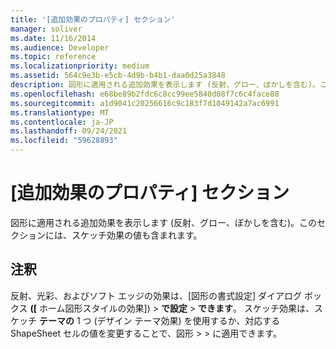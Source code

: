 ```yaml
---
title: '[追加効果のプロパティ] セクション'
manager: soliver
ms.date: 11/16/2014
ms.audience: Developer
ms.topic: reference
ms.localizationpriority: medium
ms.assetid: 564c9e3b-e5cb-4d9b-b4b1-daa0d25a3848
description: 図形に適用される追加効果を表示します (反射、グロー、ぼかしを含む)。このセクションには、スケッチ効果の値も含まれます。
ms.openlocfilehash: e68be89b2fdc6c8cc99ee5840d08f7c6c4face88
ms.sourcegitcommit: a1d9041c20256616c9c183f7d1049142a7ac6991
ms.translationtype: MT
ms.contentlocale: ja-JP
ms.lasthandoff: 09/24/2021
ms.locfileid: "59628893"
---
```

# <a name="additional-effect-properties-section"></a>[追加効果のプロパティ] セクション

図形に適用される追加効果を表示します (反射、グロー、ぼかしを含む)。このセクションには、スケッチ効果の値も含まれます。
  
## <a name="remarks"></a>注釈

反射、光彩、およびソフト エッジの効果は、[図形の書式設定] ダイアログ ボックス **([** ホーム図形スタイルの効果])  >  **で設定**  >  **できます**。 スケッチ効果は、スケッチ **テーマの** 1 つ (デザイン テーマ効果) を使用するか、対応する ShapeSheet セルの値を変更することで、図形  >    >  に適用できます。
  

